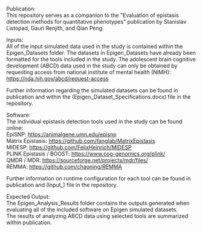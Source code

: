 Publication:  
This repository serves as a companion to the "Evaluation of epistasis detection methods for quantitative phenotypes" publication by Stanislav Listopad, Gauri Renjith, and Qian Peng.  

Inputs:  
All of the input simulated data used in the study is contained within the Epigen_Datasets folder. 
The datasets in Epigen_Datasets have already been formatted for the tools included in the study. 
The adolescent brain cognitive development (ABCD) data used in the study can only be obtained by requesting access from national institute of mental health (NIMH):
https://nda.nih.gov/abcd/request-access  

Further information regarding the simulated datasets can be found in publication and within the (Epigen_Dataset_Specifications.docx) file in the repository.

Software:  
The individual epistasis detection tools used in the study can be found online:  
EpiSNP: https://animalgene.umn.edu/episnp  
Matrix Epistasis: https://github.com/fanglab/MatrixEpistasis  
MIDESP: https://github.com/FelixHeinrich/MIDESP  
PLINK Epistasis / BOOST: https://www.cog-genomics.org/plink/  
QMDR / MDR: https://sourceforge.net/projects/mdr/files/  
REMMA: https://github.com/chaoning/REMMA  

Further information on runtime configuration for each tool can be found in publication and (Input_) file in the repository.

Expected Output:  
The Epigen_Analysis_Results folder contains the outputs generated when evaluating all of the included software on Epigen simulated datasets.  
The results of analyzing ABCD data using selected tools are summarized within publication.  

